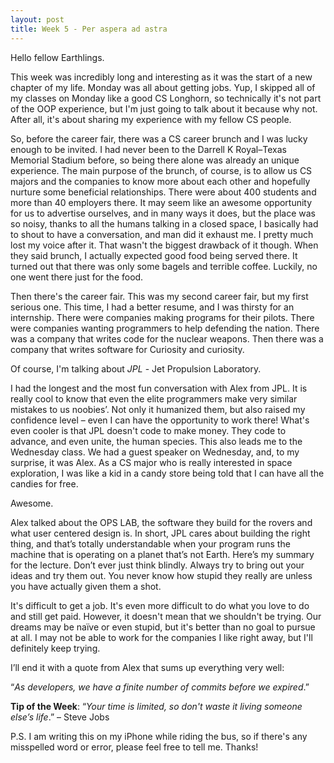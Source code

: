 ```yaml
---
layout: post
title: Week 5 - Per aspera ad astra
---
```

Hello fellow Earthlings. 

This week was incredibly long and interesting as it was the start of a new chapter of my life. Monday was all about getting jobs. Yup, I skipped all of my classes on Monday like a good CS Longhorn, so technically it's not part of the OOP experience, but I'm just going to talk about it because why not. After all, it's about sharing my experience with my fellow CS people. 

So, before the career fair, there was a CS career brunch and I was lucky enough to be invited. I had never been to the Darrell K Royal–Texas Memorial Stadium before, so being there alone was already an unique experience. The main purpose of the brunch, of course, is to allow us CS majors and the companies to know more about each other and hopefully nurture some beneficial relationships. There were about 400 students and more than 40 employers there. It may seem like an awesome opportunity for us to advertise ourselves, and in many ways it does, but the place was so noisy, thanks to all the humans talking in a closed space, I basically had to shout to have a conversation, and man did it exhaust me. I pretty much lost my voice after it. That wasn't the biggest drawback of it though. When they said brunch, I actually expected good food being served there. It turned out that there was only some bagels and terrible coffee. Luckily, no one went there just for the food. 

Then there's the career fair. This was my second career fair, but my first serious one. This time, I had a better resume, and I was thirsty for an internship. There were companies making programs for their pilots. There were companies wanting programmers to help defending the nation. There was a company that writes code for the nuclear weapons. Then there was a company that writes software for Curiosity and curiosity. 

Of course, I'm talking about *JPL* - Jet Propulsion Laboratory.

I had the longest and the most fun conversation with Alex from JPL. It is really cool to know that even the elite programmers make very similar mistakes to us noobies’. Not only it humanized them, but also raised my confidence level – even I can have the opportunity to work there!  What's even cooler is that JPL doesn't code to make money. They code to advance, and even unite, the human species. This also leads me to the Wednesday class. We had a guest speaker on Wednesday, and, to my surprise, it was Alex. As a CS major who is really interested in space exploration, I was like a kid in a candy store being told that I can have all the candies for free.

Awesome. 

Alex talked about the OPS LAB, the software they build for the rovers and what user centered design is. In short, JPL cares about building the right thing, and that’s totally understandable when your program runs the machine that is operating on a planet that’s not Earth. Here’s my summary for the lecture. Don’t ever just think blindly. Always try to bring out your ideas and try them out. You never know how stupid they really are unless you have actually given them a shot. 

It's difficult to get a job. It's even more difficult to do what you love to do and still get paid. However, it doesn't mean that we shouldn't be trying. Our dreams may be naïve or even stupid, but it's better than no goal to pursue at all. I may not be able to work for the companies I like right away, but I'll definitely keep trying. 

I’ll end it with a quote from Alex that sums up everything very well:

“*As developers, we have a finite number of commits before we expired*.”

**Tip of the Week**: “*Your time is limited, so don't waste it living someone else’s life*.” – Steve Jobs 

P.S. I am writing this on my iPhone while riding the bus, so if there's any misspelled word or error, please feel free to tell me. Thanks! 

